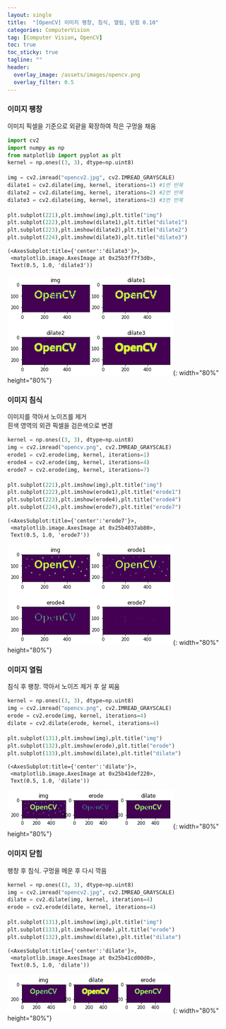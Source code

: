 ```yaml
---
layout: single
title:  "[OpenCV] 이미지 팽창, 침식, 열림, 닫힘 0.10"
categories: ComputerVision
tag: [Computer Vision, OpenCV]
toc: true
toc_sticky: true
tagline: ""
header:
  overlay_image: /assets/images/opencv.png
  overlay_filter: 0.5
---
```


### 이미지 팽창

이미지 픽셀을 기준으로 외괃을 확장하여 작은 구멍을 채움


```python
import cv2
import numpy as np
from matplotlib import pyplot as plt
kernel = np.ones((3, 3), dtype=np.uint8)

img = cv2.imread("opencv2.jpg", cv2.IMREAD_GRAYSCALE)
dilate1 = cv2.dilate(img, kernel, iterations=1) #1번 반복
dilate2 = cv2.dilate(img, kernel, iterations=2) #2번 반복
dilate3 = cv2.dilate(img, kernel, iterations=3) #3번 반복

plt.subplot(221),plt.imshow(img),plt.title("img")
plt.subplot(222),plt.imshow(dilate1),plt.title("dilate1")
plt.subplot(223),plt.imshow(dilate2),plt.title("dilate2")
plt.subplot(224),plt.imshow(dilate3),plt.title("dilate3")
```




    (<AxesSubplot:title={'center':'dilate3'}>,
     <matplotlib.image.AxesImage at 0x25b3ff7f3d0>,
     Text(0.5, 1.0, 'dilate3'))




    
![png](https://github.com/skkumin/skkumin.github.io/blob/master/images/2022-02-09/output_1_1.png?raw=true){: width="80%" height="80%"}
    


### 이미지 침식

이미지를 깍아서 노이즈를 제거  
흰색 영역의 외관 픽셀을 검은색으로 변경


```python
kernel = np.ones((3, 3), dtype=np.uint8)
img = cv2.imread("opencv.png", cv2.IMREAD_GRAYSCALE)
erode1 = cv2.erode(img, kernel, iterations=1)
erode4 = cv2.erode(img, kernel, iterations=4)
erode7 = cv2.erode(img, kernel, iterations=7)

plt.subplot(221),plt.imshow(img),plt.title("img")
plt.subplot(222),plt.imshow(erode1),plt.title("erode1")
plt.subplot(223),plt.imshow(erode4),plt.title("erode4")
plt.subplot(224),plt.imshow(erode7),plt.title("erode7")
```




    (<AxesSubplot:title={'center':'erode7'}>,
     <matplotlib.image.AxesImage at 0x25b4037ab80>,
     Text(0.5, 1.0, 'erode7'))




    
![png](https://github.com/skkumin/skkumin.github.io/blob/master/images/2022-02-09/output_4_1.png?raw=true){: width="80%" height="80%"}
    
    


### 이미지 열림
침식 후 팽창. 깍아서 노이즈 제거 후 살 찌움


```python
kernel = np.ones((3, 3), dtype=np.uint8)
img = cv2.imread("opencv.png", cv2.IMREAD_GRAYSCALE)
erode = cv2.erode(img, kernel, iterations=4)
dilate = cv2.dilate(erode, kernel, iterations=4)

plt.subplot(131),plt.imshow(img),plt.title("img")
plt.subplot(132),plt.imshow(erode),plt.title("erode")
plt.subplot(133),plt.imshow(dilate),plt.title("dilate")
```




    (<AxesSubplot:title={'center':'dilate'}>,
     <matplotlib.image.AxesImage at 0x25b41def220>,
     Text(0.5, 1.0, 'dilate'))




    
![png](https://github.com/skkumin/skkumin.github.io/blob/master/images/2022-02-09/output_6_1.png?raw=true){: width="80%" height="80%"}
    
    


### 이미지 닫힘
팽창 후 침식. 구멍을 메운 후 다시 깍음


```python
kernel = np.ones((3, 3), dtype=np.uint8)
img = cv2.imread("opencv2.jpg", cv2.IMREAD_GRAYSCALE)
dilate = cv2.dilate(img, kernel, iterations=4)
erode = cv2.erode(dilate, kernel, iterations=4)

plt.subplot(131),plt.imshow(img),plt.title("img")
plt.subplot(133),plt.imshow(erode),plt.title("erode")
plt.subplot(132),plt.imshow(dilate),plt.title("dilate")
```




    (<AxesSubplot:title={'center':'dilate'}>,
     <matplotlib.image.AxesImage at 0x25b41cd00d0>,
     Text(0.5, 1.0, 'dilate'))




    
![png](https://github.com/skkumin/skkumin.github.io/blob/master/images/2022-02-09/output_8_1.png?raw=true){: width="80%" height="80%"}
    
    

